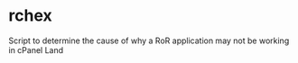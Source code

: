 rchex
=====

Script to determine the cause of why a RoR application may not be working in cPanel Land

